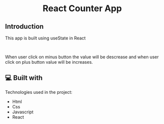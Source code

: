 <h1 align="center" id="title">React Counter App</h1>

  
<h2>Introduction</h2>

<p>This app is built using useState in React</p><br>
<p>When user click on minus button the value will be descrease and when user click on plus button value will be increases.</p>
  
<h2>💻 Built with</h2>

Technologies used in the project:

*   Html
*   Css
*   Javascript
*   React
